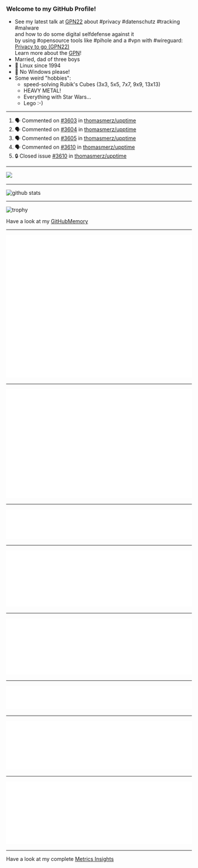 ### Welcome to my GitHub Profile!
  
- See my latest talk at [GPN22](https://media.ccc.de/c/gpn22?sort=date) about #privacy #datenschutz #tracking #malware  
  and how to do some digital selfdefense against it  
  by using #opensource tools like #pihole and a #vpn with #wireguard:  
  [Privacy to go (GPN22)](https://github.com/thomasmerz/talks/tree/main/2024_05_30_GPN22_Privacy_to_go)  
  Learn more about the [GPN](https://entropia.de/GPN)!
- Married, dad of three boys
- 🐧 Linux since 1994
- 🚫 No Windows please!
- Some weird "hobbies":
  - speed-solving Rubik's Cubes (3x3, 5x5, 7x7, 9x9, 13x13)
  - HEAVY METAL!
  - Everything with Star Wars…
  - Lego :-)
  
---

<!--START_SECTION:activity-->
1. 🗣 Commented on [#3603](https://github.com/thomasmerz/upptime/issues/3603#issuecomment-2944779826) in [thomasmerz/upptime](https://github.com/thomasmerz/upptime)
2. 🗣 Commented on [#3604](https://github.com/thomasmerz/upptime/issues/3604#issuecomment-2944778933) in [thomasmerz/upptime](https://github.com/thomasmerz/upptime)
3. 🗣 Commented on [#3605](https://github.com/thomasmerz/upptime/issues/3605#issuecomment-2944778338) in [thomasmerz/upptime](https://github.com/thomasmerz/upptime)
4. 🗣 Commented on [#3610](https://github.com/thomasmerz/upptime/issues/3610#issuecomment-2944581406) in [thomasmerz/upptime](https://github.com/thomasmerz/upptime)
5. 🔒 Closed issue [#3610](https://github.com/thomasmerz/upptime/issues/3610) in [thomasmerz/upptime](https://github.com/thomasmerz/upptime)
<!--END_SECTION:activity-->

---

![](https://komarev.com/ghpvc/?username=thomasmerz)

---
  
![github stats](https://github-readme-stats.vercel.app/api?username=thomasmerz&show_icons=true)  
  
---
  
![trophy](https://github-profile-trophy.vercel.app/?username=thomasmerz&column=3&margin-w=10&margin-h=10)  
  
Have a look at my [GitHubMemory](https://githubmemory.com/@thomasmerz)
  
---
  
![Metrics Base](/metrics.base.svg)
  
---
  
![My coding habits](/metrics.plugin.habits.charts.svg)
  
---
  
![My coding facts](/metrics.plugin.habits.facts.svg)
  
---
  
![Followup Opened by me](/metrics.plugin.followup.user.svg)
  
---
  
![Followup Opened on user's repositories](/metrics.plugin.followup.svg)
  
---
  
![My Achievmens](/metrics.plugin.achievements.svg)
  
---
  
![My Languages Details](/metrics.plugin.languages.details.svg)
  
---
  
![My Languages Indepth](/metrics.plugin.languages.indepth.svg)
  
---
  
Have a look at my complete [Metrics Insights](https://metrics.lecoq.io/about/thomasmerz)

